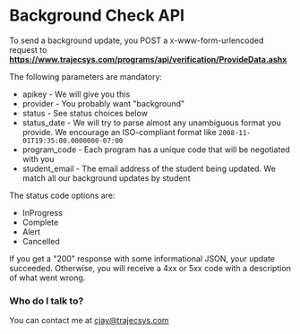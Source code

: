 # Background Check API #

To send a background update, you POST a x-www-form-urlencoded request to **https://www.trajecsys.com/programs/api/verification/ProvideData.ashx**

The following parameters are mandatory:

* apikey - We will give you this
* provider - You probably want "background"
* status - See status choices below
* status_date - We will try to parse almost any unambiguous format you provide.  We encourage an ISO-compliant format like `2008-11-01T19:35:00.0000000-07:00`
* program_code - Each program has a unique code that will be negotiated with you
* student_email - The email address of the student being updated.  We match all our background updates by student

The status code options are:

* InProgress
* Complete
* Alert
* Cancelled

If you get a "200" response with some informational JSON, your update succeeded.  Otherwise, you will receive a 4xx or 5xx code with a description of what went wrong.

### Who do I talk to? ###

You can contact me at cjay@trajecsys.com